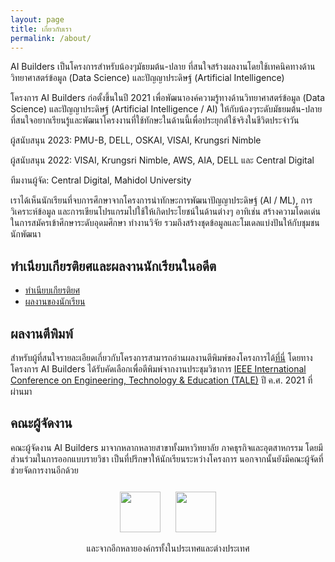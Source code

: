 ```yaml
---
layout: page
title: เกี่ยวกับเรา
permalink: /about/
---
```


AI Builders เป็นโครงการสำหรับน้องๆมัธยมต้น-ปลาย ที่สนใจสร้างผลงานโดยใช้เทคนิคทางด้านวิทยาศาสตร์ข้อมูล (Data Science)
และปัญญาประดิษฐ์ (Artificial Intelligence)

โครงการ AI Builders ก่อตั้งขึ้นในปี 2021 เพื่อพัฒนาองค์ความรู้ทางด้านวิทยาศาสตร์ข้อมูล (Data Science) และปัญญาประดิษฐ์ (Artificial Intelligence / AI) ให้กับน้องๆระดับมัธยมต้น-ปลาย ที่สนใจอยากเรียนรู้และพัฒนาโครงงานที่ใช้ทักษะในด้านนี้เพื่อประยุกต์ใช้จริงในชีวิตประจำวัน

ผู้สนับสนุน 2023: PMU-B, DELL, OSKAI, VISAI, Krungsri Nimble

ผู้สนับสนุน 2022: VISAI, Krungsri Nimble, AWS, AIA, DELL และ Central Digital

ทีมงานผู้จัด: Central Digital, Mahidol University

เราได้เห็นนักเรียนที่จบการศึกษาจากโครงการนำทักษะการพัฒนาปัญญาประดิษฐ์ (AI / ML), การวิเคราะห์ข้อมูล
และการเขียนโปรแกรมไปใช้ให้เกิดประโยชน์ในด้านต่างๆ อาทิเช่น สร้างความโดดเด่นในการสมัครเข้าศึกษาระดับอุดมศึกษา ทำงานวิจัย
รวมถึงสร้างชุดข้อมูลและโมเดลแบ่งปันให้กับชุมชนนักพัฒนา

## ทำเนียบเกียรติยศและผลงานนักเรียนในอดีต

- [ทำเนียบเกียรติยศ](../hall-of-fame/)
- [ผลงานของนักเรียน](https://ai-builders.github.io/showcase)

## ผลงานตีพิมพ์

สำหรับผู้ที่สนใจรายละเอียดเกี่ยวกับโครงการสามารถอ่านผลงานตีพิมพ์ของโครงการได้[ที่นี่](https://ai-builders.github.io/assets/publications/aibuilders-tale2021.pdf)
โดยทางโครงการ AI Builders ได้รับคัดเลือกเพื่อตีพิมพ์จากงานประชุมวิชาการ
[IEEE International Conference on Engineering, Technology & Education (TALE)](https://ieeexplore.ieee.org/document/9678620) ปี ค.ศ. 2021 ที่ผ่านมา

## คณะผู้จัดงาน

คณะผู้จัดงาน AI Builders มาจากหลากหลายสาขาทั้งมหาวิทยาลัย ภาคธุรกิจและอุตสาหกรรม
โดยมีส่วนร่วมในการออกแบบรายวิชา เป็นที่ปรึกษาให้นักเรียนระหว่างโครงการ
นอกจากนั้นยังมีคณะผู้จัดที่ช่วยจัดการงานอีกด้วย

<style>
  p.sponsor-imgs {
    margin-top: 25px;
  }
  .row {
    margin-top: 15px;
    text-align: center;
  }
  .row > img {
    margin: 0px 10px;
  }
</style>

<p class="sponsor-imgs">
  <div class="row">
    <img src="{{ site.baseurl }}/images/central_digital_logo.png"  height="65" />
    <img src="{{ site.baseurl }}/images/mahidol_logo.png"  height="65" />
  </div>
  <p align="center">
    และจากอีกหลายองค์กรทั้งในประเทศและต่างประเทศ
  </p>
</p>
